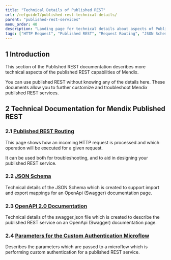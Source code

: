 ```yaml
---
title: "Technical Details of Published REST"
url: /refguide7/published-rest-technical-details/
parent: "published-rest-services"
menu_order: 40
description: "Landing page for technical details about aspects of Published REST"
tags: ["HTTP Request", "Published REST", "Request Routing", "JSON Schema", "Swagger", "OpenApi", "Documentation", "custom authentication"]
---
```


## 1 Introduction

This section of the Published REST documentation describes more technical aspects of the published REST capabilities of Mendix.

You can use published REST without knowing any of the details here. These documents allow you to further customize and troubleshoot Mendix published REST services.

## 2 Technical Documentation for Mendix Published REST

### 2.1 [Published REST Routing](/refguide7/published-rest-routing/)

This page shows how an incoming HTTP request is processed and which operation will be executed for a given request.

It can be used both for troubleshooting, and to aid in designing your published REST service.

### 2.2 [JSON Schema](/refguide7/published-rest-service-json-schema/)

Technical details of the JSON Schema which is created to support import and export mappings for an OpenApi (Swagger) documentation page.

### 2.3 [OpenAPI 2.0 Documentation](/refguide7/open-api/)

Technical details of the swagger.json file which is created to describe the published REST service on an OpenApi (Swagger) documentation page.

### 2.4 [Parameters for the Custom Authentication Microflow](/refguide7/published-rest-authentication-parameter/)

Describes the parameters which are passed to a microflow which is performing custom authentication for a published REST service.
